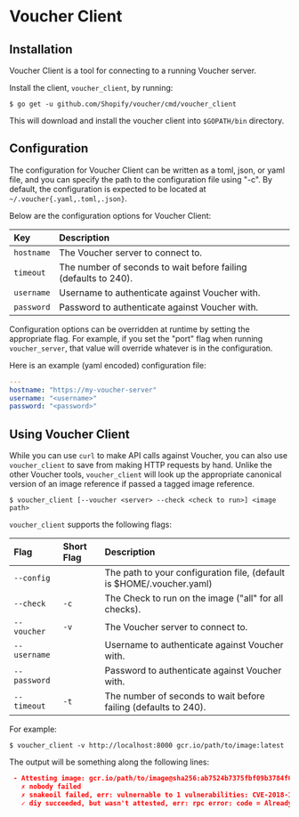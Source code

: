 # Voucher Client

## Installation

Voucher Client is a tool for connecting to a running Voucher server.

Install the client, `voucher_client`, by running:

```shell
$ go get -u github.com/Shopify/voucher/cmd/voucher_client
```

This will download and install the voucher client into `$GOPATH/bin` directory.

## Configuration

The configuration for Voucher Client can be written as a toml, json, or yaml file, and you can specify the path to the configuration file using "-c". By default, the configuration is expected to be located at `~/.voucher{.yaml,.toml,.json}`.

Below are the configuration options for Voucher Client:

| Key         | Description                                                                                |
| :---------- | :----------------------------------------------------------------------------------------- |
| `hostname`  | The Voucher server to connect to.                                                          |
| `timeout`   | The number of seconds to wait before failing (defaults to 240).                            |
| `username`  | Username to authenticate against Voucher with.                                             |
| `password`  | Password to authenticate against Voucher with.                                             |

Configuration options can be overridden at runtime by setting the appropriate flag. For example, if you set the "port" flag when running `voucher_server`, that value will override whatever is in the configuration.

 Here is an example (yaml encoded) configuration file:

```yaml
---
hostname: "https://my-voucher-server"
username: "<username>"
password: "<password>"
```

## Using Voucher Client

While you can use `curl` to make API calls against Voucher, you can also use `voucher_client` to save from making HTTP requests by hand. Unlike the other Voucher tools, `voucher_client` will look up the appropriate canonical version of an image reference if passed a tagged image reference.

```shell
$ voucher_client [--voucher <server> --check <check to run>] <image path>
```

`voucher_client` supports the following flags:

| Flag        | Short Flag       | Description                                                                |
| :--------   | :--------------- | :------------------------------------------------------------------------- |
| `--config`  |                  | The path to your configuration file, (default is $HOME/.voucher.yaml)      |
| `--check`   | `-c`             | The Check to run on the image ("all" for all checks).                      |
| `--voucher` | `-v`             | The Voucher server to connect to.                                          |
| `--username`|                  | Username to authenticate against Voucher with.                             |
| `--password`|                  | Password to authenticate against Voucher with.                             |
| `--timeout` | `-t`             | The number of seconds to wait before failing (defaults to 240).            |

For example:

```shell
$ voucher_client -v http://localhost:8000 gcr.io/path/to/image:latest
```

The output will be something along the following lines:

```json
 - Attesting image: gcr.io/path/to/image@sha256:ab7524b7375fbf09b3784f0bbd9cb2505700dd05e03ce5f5e6d262bf2f5ac51c
   ✗ nobody failed
   ✗ snakeoil failed, err: vulnernable to 1 vulnerabilities: CVE-2018-12345 (high)
   ✓ diy succeeded, but wasn't attested, err: rpc error: code = AlreadyExists desc = Requested entity already exists
```

